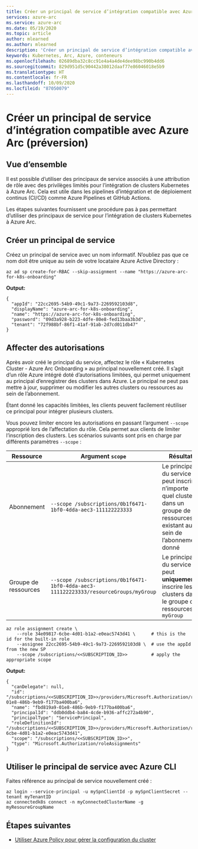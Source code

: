 ```yaml
---
title: Créer un principal de service d’intégration compatible avec Azure Arc (préversion)
services: azure-arc
ms.service: azure-arc
ms.date: 05/19/2020
ms.topic: article
author: mlearned
ms.author: mlearned
description: 'Créer un principal de service d’intégration compatible avec Azure Arc '
keywords: Kubernetes, Arc, Azure, conteneurs
ms.openlocfilehash: 02689dba32c8cc91e4a4a4de4dee98bc990b4dd6
ms.sourcegitcommit: 829d951d5c90442a38012daaf77e86046018e5b9
ms.translationtype: HT
ms.contentlocale: fr-FR
ms.lasthandoff: 10/09/2020
ms.locfileid: "87050079"
---
```

# <a name="create-an-azure-arc-enabled-onboarding-service-principal-preview"></a>Créer un principal de service d’intégration compatible avec Azure Arc (préversion)

## <a name="overview"></a>Vue d’ensemble

Il est possible d’utiliser des principaux de service associés à une attribution de rôle avec des privilèges limités pour l’intégration de clusters Kubernetes à Azure Arc. Cela est utile dans les pipelines d’intégration et de déploiement continus (CI/CD) comme Azure Pipelines et GitHub Actions.

Les étapes suivantes fournissent une procédure pas à pas permettant d’utiliser des principaux de service pour l’intégration de clusters Kubernetes à Azure Arc.

## <a name="create-a-new-service-principal"></a>Créer un principal de service

Créez un principal de service avec un nom informatif. N’oubliez pas que ce nom doit être unique au sein de votre locataire Azure Active Directory :

```console
az ad sp create-for-RBAC --skip-assignment --name "https://azure-arc-for-k8s-onboarding"
```

**Output:**

```console
{
  "appId": "22cc2695-54b9-49c1-9a73-2269592103d8",
  "displayName": "azure-arc-for-k8s-onboarding",
  "name": "https://azure-arc-for-k8s-onboarding",
  "password": "09d3a928-b223-4dfe-80e8-fed13baa3b3d",
  "tenant": "72f988bf-86f1-41af-91ab-2d7cd011db47"
}
```

## <a name="assign-permissions"></a>Affecter des autorisations

Après avoir créé le principal du service, affectez le rôle « Kubernetes Cluster - Azure Arc Onboarding » au principal nouvellement créé. Il s’agit d’un rôle Azure intégré doté d’autorisations limitées, qui permet uniquement au principal d’enregistrer des clusters dans Azure. Le principal ne peut pas mettre à jour, supprimer ou modifier les autres clusters ou ressources au sein de l’abonnement.

Étant donné les capacités limitées, les clients peuvent facilement réutiliser ce principal pour intégrer plusieurs clusters.

Vous pouvez limiter encore les autorisations en passant l’argument `--scope` approprié lors de l’affectation du rôle. Cela permet aux clients de limiter l’inscription des clusters. Les scénarios suivants sont pris en charge par différents paramètres `--scope` :

| Ressource  | Argument `scope`| Résultat |
| ------------- | ------------- | ------------- |
| Abonnement | `--scope /subscriptions/0b1f6471-1bf0-4dda-aec3-111122223333` | Le principal du service peut inscrire n’importe quel cluster dans un groupe de ressources existant au sein de l’abonnement donné |
| Groupe de ressources | `--scope /subscriptions/0b1f6471-1bf0-4dda-aec3-111122223333/resourceGroups/myGroup`  | Le principal du service peut __uniquement__ inscrire les clusters dans le groupe de ressources `myGroup` |

```console
az role assignment create \
    --role 34e09817-6cbe-4d01-b1a2-e0eac5743d41 \      # this is the id for the built-in role
    --assignee 22cc2695-54b9-49c1-9a73-2269592103d8 \  # use the appId from the new SP
    --scope /subscriptions/<<SUBSCRIPTION_ID>>         # apply the appropriate scope
```

**Output:**

```console
{
  "canDelegate": null,
  "id": "/subscriptions/<<SUBSCRIPTION_ID>>/providers/Microsoft.Authorization/roleAssignments/fbd819a9-01e8-486b-9eb9-f177ba400ba6",
  "name": "fbd819a9-01e8-486b-9eb9-f177ba400ba6",
  "principalId": "ddb0ddb4-ba84-4cde-b936-affc272a4b90",
  "principalType": "ServicePrincipal",
  "roleDefinitionId": "/subscriptions/<<SUBSCRIPTION_ID>>/providers/Microsoft.Authorization/roleDefinitions/34e09817-6cbe-4d01-b1a2-e0eac5743d41",
  "scope": "/subscriptions/<<SUBSCRIPTION_ID>>",
  "type": "Microsoft.Authorization/roleAssignments"
}
```

## <a name="use-service-principal-with-the-azure-cli"></a>Utiliser le principal de service avec Azure CLI

Faites référence au principal de service nouvellement créé :

```console
az login --service-principal -u mySpnClientId -p mySpnClientSecret --tenant myTenantID
az connectedk8s connect -n myConnectedClusterName -g myResoureGroupName
```

## <a name="next-steps"></a>Étapes suivantes

* [Utiliser Azure Policy pour gérer la configuration du cluster](./use-azure-policy.md)
